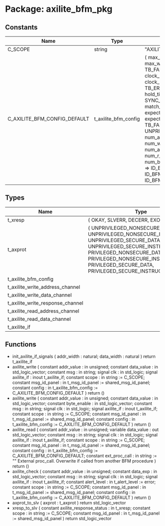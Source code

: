 # Package: axilite_bfm_pkg
## Constants
| Name                         | Type                 | Value                                                                                                                                                                                                                                                                                                                                                                                                                                                                                                                                                                                                                                                                                                                                                                                                                                                                                                                     | Description |
| ---------------------------- | -------------------- | ------------------------------------------------------------------------------------------------------------------------------------------------------------------------------------------------------------------------------------------------------------------------------------------------------------------------------------------------------------------------------------------------------------------------------------------------------------------------------------------------------------------------------------------------------------------------------------------------------------------------------------------------------------------------------------------------------------------------------------------------------------------------------------------------------------------------------------------------------------------------------------------------------------------------- | ----------- |
| C_SCOPE                      | string               |  "AXILITE_BFM"                                                                                                                                                                                                                                                                                                                                                                                                                                                                                                                                                                                                                                                                                                                                                                                                                                                                                                            |             |
| C_AXILITE_BFM_CONFIG_DEFAULT | t_axilite_bfm_config |  (     max_wait_cycles             => 10,     max_wait_cycles_severity    => TB_FAILURE,     clock_period                => -1 ns,     clock_period_margin         => 0 ns,     clock_margin_severity       => TB_ERROR,     setup_time                  => -1 ns,     hold_time                   => -1 ns,     bfm_sync                    => SYNC_ON_CLOCK_ONLY,     match_strictness            => MATCH_EXACT,     expected_response           => OKAY,     expected_response_severity  => TB_FAILURE,     protection_setting          => UNPRIVILEGED_NONSECURE_DATA,     num_aw_pipe_stages          => 1,     num_w_pipe_stages           => 1,     num_ar_pipe_stages          => 1,     num_r_pipe_stages           => 1,     num_b_pipe_stages           => 1,     id_for_bfm                  => ID_BFM,     id_for_bfm_wait             => ID_BFM_WAIT,     id_for_bfm_poll             => ID_BFM_POLL     ) |             |
## Types
| Name                             | Type                                                                                                                                                                                                                                                                                 | Description |
| -------------------------------- | ------------------------------------------------------------------------------------------------------------------------------------------------------------------------------------------------------------------------------------------------------------------------------------ | ----------- |
| t_xresp                          | (     OKAY,      SLVERR,      DECERR,      EXOKAY   )                                                                                                                                                                                                                                |             |
| t_axprot                         | (     UNPRIVILEGED_NONSECURE_DATA,     UNPRIVILEGED_NONSECURE_INSTRUCTION,     UNPRIVILEGED_SECURE_DATA,     UNPRIVILEGED_SECURE_INSTRUCTION,     PRIVILEGED_NONSECURE_DATA,     PRIVILEGED_NONSECURE_INSTRUCTION,     PRIVILEGED_SECURE_DATA,     PRIVILEGED_SECURE_INSTRUCTION   ) |             |
| t_axilite_bfm_config             |                                                                                                                                                                                                                                                                                      |             |
| t_axilite_write_address_channel  |                                                                                                                                                                                                                                                                                      |             |
| t_axilite_write_data_channel     |                                                                                                                                                                                                                                                                                      |             |
| t_axilite_write_response_channel |                                                                                                                                                                                                                                                                                      |             |
| t_axilite_read_address_channel   |                                                                                                                                                                                                                                                                                      |             |
| t_axilite_read_data_channel      |                                                                                                                                                                                                                                                                                      |             |
| t_axilite_if                     |                                                                                                                                                                                                                                                                                      |             |
## Functions
- init_axilite_if_signals <font id="function_arguments">(    addr_width : natural;
    data_width : natural
    )</font> <font id="function_return">return t_axilite_if</font>
- axilite_write <font id="function_arguments">(    constant addr_value         : in    unsigned;
    constant data_value         : in    std_logic_vector;
    constant msg                : in    string;
    signal   clk                : in    std_logic;
    signal   axilite_if         : inout t_axilite_if;
    constant scope              : in    string                := C_SCOPE;
    constant msg_id_panel       : in    t_msg_id_panel        := shared_msg_id_panel;
    constant config             : in    t_axilite_bfm_config  := C_AXILITE_BFM_CONFIG_DEFAULT
    )</font> <font id="function_return">return ()</font>
- axilite_write <font id="function_arguments">(    constant addr_value         : in    unsigned;
    constant data_value         : in    std_logic_vector;
    constant byte_enable        : in    std_logic_vector;
    constant msg                : in    string;
    signal   clk                : in    std_logic;
    signal   axilite_if         : inout t_axilite_if;
    constant scope              : in    string                := C_SCOPE;
    constant msg_id_panel       : in    t_msg_id_panel        := shared_msg_id_panel;
    constant config             : in    t_axilite_bfm_config  := C_AXILITE_BFM_CONFIG_DEFAULT
    )</font> <font id="function_return">return ()</font>
- axilite_read <font id="function_arguments">(    constant addr_value     : in  unsigned;
    variable data_value     : out std_logic_vector;
    constant msg            : in  string;
    signal   clk            : in std_logic;
    signal   axilite_if     : inout t_axilite_if;
    constant scope          : in  string                := C_SCOPE;
    constant msg_id_panel   : in  t_msg_id_panel        := shared_msg_id_panel;
    constant config         : in  t_axilite_bfm_config := C_AXILITE_BFM_CONFIG_DEFAULT;
    constant ext_proc_call  : in  string                    := ""   External proc_call. Overwrite if called from another BFM procedure
    )</font> <font id="function_return">return ()</font>
- axilite_check <font id="function_arguments">(    constant addr_value         : in  unsigned;
    constant data_exp           : in  std_logic_vector;
    constant msg                : in  string;
    signal   clk                : in std_logic;
    signal   axilite_if         : inout t_axilite_if;
    constant alert_level        : in  t_alert_level         := error;
    constant scope              : in  string                := C_SCOPE;
    constant msg_id_panel       : in  t_msg_id_panel        := shared_msg_id_panel;
    constant config             : in  t_axilite_bfm_config  := C_AXILITE_BFM_CONFIG_DEFAULT
    )</font> <font id="function_return">return ()</font>
- axprot_to_slv <font id="function_arguments">(    axprot : t_axprot
  )</font> <font id="function_return">return std_logic_vector</font>
- xresp_to_slv <font id="function_arguments">(    constant axilite_response_status : in  t_xresp;
    constant scope                   : in  string           := C_SCOPE;
    constant msg_id_panel            : in  t_msg_id_panel   := shared_msg_id_panel
  )</font> <font id="function_return">return std_logic_vector</font>
